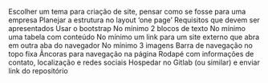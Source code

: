 Escolher um tema para criação de site, pensar como se fosse para uma empresa
Planejar a estrutura no layout ‘one page’
Requisitos que devem ser apresentados
Usar o bootstrap
No mínimo 2 blocos de texto
No mínimo uma tabela com conteúdo
No mínimo um link para um site externo que abra em outra aba do navegador
No mínimo 3 imagens
Barra de navegação no topo fixa
Âncoras para navegação na página
Rodapé com informações de contato, localização e redes sociais
Hospedar no Gitlab (ou similar) e enviar link do repositório
